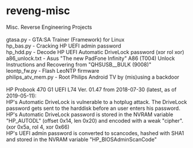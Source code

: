 # reveng-misc <br />
Misc. Reverse Engineering Projects <br />
 <br />
gtasa.py - GTA:SA Trainer (Framework) for Linux <br />
hp_bas.py - Cracking HP UEFI admin password <br />
hp_hdd.py - Decode HP UEFI Automatic DriveLock password (xor rol xor) <br />
a86_unlock.txt - Asus "The new PadFone Infinity" A86 (T004) Unlock Instructions and Recovering from "QHSUSB__BULK (9008)" <br />
leontp_fw.py - Flash LeoNTP firmware <br />
philips_atv_mem.py - Root Philips Android TV by (mis)using a backdoor <br />
 <br />
HP Probook 470 G1 UEFI L74 Ver. 01.47 from 2018-07-30 (latest, as of 2019-05-11): <br />
HP's Automatic DriveLock is vulnerable to a hotplug attack. The DriveLock password gets sent to the harddisk before an user enters his password. <br />
HP's Automatic DriveLock password is stored in the NVRAM variable "HP_AUTODL" (offset 0x14, len 0x20) and encoded with a weak "cipher". (xor 0x5a, rol 4, xor 0x66) <br />
HP's UEFI admin password is converted to scancodes, hashed with SHA1 and stored in the NVRAM variable "HP_BIOSAdminScanCode" <br />

